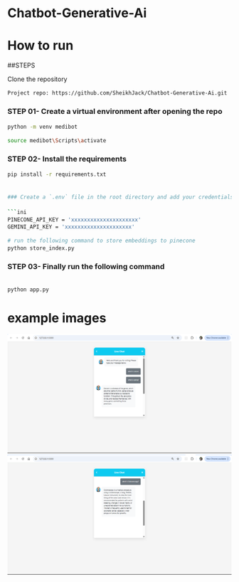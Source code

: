 # Chatbot-Generative-Ai

# How to run
##STEPS

Clone the repository

```bash
Project repo: https://github.com/SheikhJack/Chatbot-Generative-Ai.git
```
### STEP 01- Create a virtual environment after opening the repo

```bash
python -m venv medibot
```

```bash
source medibot\Scripts\activate
```

### STEP 02- Install the requirements

```bash 
pip install -r requirements.txt


### Create a `.env` file in the root directory and add your credentials as follows

```ini
PINECONE_API_KEY = 'xxxxxxxxxxxxxxxxxxxxx'
GEMINI_API_KEY = 'xxxxxxxxxxxxxxxxxxxxx'
```

```bash
# run the following command to store embeddings to pinecone
python store_index.py
```


### STEP 03- Finally run the following command

```bash

python app.py
```

# example images 

![Chatbot UI](assets/Screenshot-120.png)
![User Reply](assets/Screenshot-121.png)


